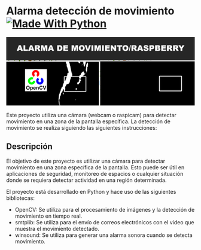 # Alarma detección de movimiento [![Made With Python](https://img.shields.io/badge/Made_With-Python-blue)](http://golang.org)
![](img/opencv.png)

Este proyecto utiliza una cámara (webcam o raspicam) para detectar movimiento en una zona de la pantalla específica. La detección de movimiento se realiza siguiendo las siguientes instrucciones:


## Descripción
El objetivo de este proyecto es utilizar una cámara para detectar movimiento en una zona específica de la pantalla. Esto puede ser útil en aplicaciones de seguridad, monitoreo de espacios o cualquier situación donde se requiera detectar actividad en una región determinada.

El proyecto está desarrollado en Python y hace uso de las siguientes bibliotecas:

- OpenCV: Se utiliza para el procesamiento de imágenes y la detección de movimiento en tiempo real.
- smtplib: Se utiliza para el envío de correos electrónicos con el video que muestra el movimiento detectado.
- winsound: Se utiliza para generar una alarma sonora cuando se detecta movimiento.

